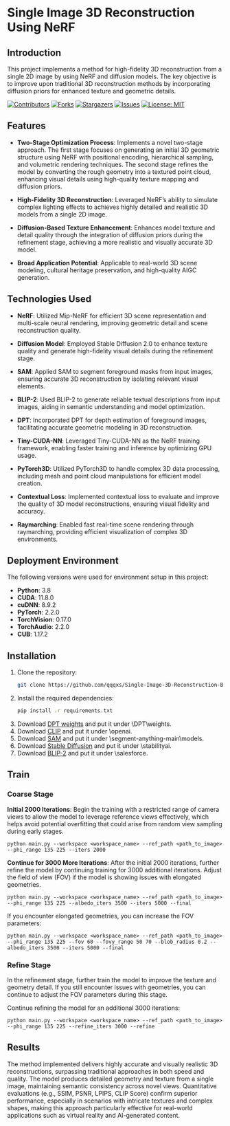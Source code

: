 # Single Image 3D Reconstruction Using NeRF

## Introduction
This project implements a method for high-fidelity 3D reconstruction from a single 2D image by using NeRF and diffusion models. The key objective is to improve upon traditional 3D reconstruction methods by incorporating diffusion priors for enhanced texture and geometric details.

[![Contributors](https://img.shields.io/github/contributors/qqqxs/Simulation-Clock)](https://github.com/qqqxs/Simulation-Clock/graphs/contributors)
[![Forks](https://img.shields.io/github/forks/qqqxs/Simulation-Clock?style=social)](https://github.com/qqqxs/Simulation-Clock/network/members)
[![Stargazers](https://img.shields.io/github/stars/qqqxs/Simulation-Clock?style=social)](https://github.com/qqqxs/Simulation-Clock/stargazers)
[![Issues](https://img.shields.io/github/issues/qqqxs/Simulation-Clock)](https://github.com/qqqxs/Simulation-Clock/issues)
[![License: MIT](https://img.shields.io/badge/License-MIT-yellow.svg)](https://github.com/qqqxs/Simulation-Clock/blob/main/LICENSE)

## Features
- **Two-Stage Optimization Process**: Implements a novel two-stage approach. The first stage focuses on generating an initial 3D geometric structure using NeRF with positional encoding, hierarchical sampling, and volumetric rendering techniques. The second stage refines the model by converting the rough geometry into a textured point cloud, enhancing visual details using high-quality texture mapping and diffusion priors.
  
- **High-Fidelity 3D Reconstruction**: Leveraged NeRF’s ability to simulate complex lighting effects to achieves highly detailed and realistic 3D models from a single 2D image.

- **Diffusion-Based Texture Enhancement**: Enhances model texture and detail quality through the integration of diffusion priors during the refinement stage, achieving a more realistic and visually accurate 3D model.

- **Broad Application Potential**: Applicable to real-world 3D scene modeling, cultural heritage preservation, and high-quality AIGC generation.

## Technologies Used
- **NeRF**: Utilized Mip-NeRF for efficient 3D scene representation and multi-scale neural rendering, improving geometric detail and scene reconstruction quality.
  
- **Diffusion Model**: Employed Stable Diffusion 2.0 to enhance texture quality and generate high-fidelity visual details during the refinement stage.

- **SAM**: Applied SAM to segment foreground masks from input images, ensuring accurate 3D reconstruction by isolating relevant visual elements.

- **BLIP-2**: Used BLIP-2 to generate reliable textual descriptions from input images, aiding in semantic understanding and model optimization.

- **DPT**: Incorporated DPT for depth estimation of foreground images, facilitating accurate geometric modeling in 3D reconstruction.

- **Tiny-CUDA-NN**: Leveraged Tiny-CUDA-NN as the NeRF training framework, enabling faster training and inference by optimizing GPU usage.

- **PyTorch3D**: Utilized PyTorch3D to handle complex 3D data processing, including mesh and point cloud manipulations for efficient model creation.

- **Contextual Loss**: Implemented contextual loss to evaluate and improve the quality of 3D model reconstructions, ensuring visual fidelity and accuracy.

- **Raymarching**: Enabled fast real-time scene rendering through raymarching, providing efficient visualization of complex 3D environments.


## Deployment Environment

The following versions were used for environment setup in this project:

- **Python**: 3.8
- **CUDA**: 11.8.0
- **cuDNN**: 8.9.2
- **PyTorch**: 2.2.0
- **TorchVision**: 0.17.0
- **TorchAudio**: 2.2.0
- **CUB**: 1.17.2


## Installation
1. Clone the repository:
   ```bash
   git clone https://github.com/qqqxs/Single-Image-3D-Reconstruction-Based-on-NeRF.git
2. Install the required dependencies:
   ```bash
   pip install -r requirements.txt
3. Download [DPT weights](https://github.com/intel-isl/DPT/releases/download/1_0/dpt_hybrid-midas-501f0c75.pt) and put it under \DPT\weights.
4. Download [CLIP](https://huggingface.co/openai/clip-vit-large-patch14) and put it under \openai.
5. Download [SAM](https://dl.fbaipublicfiles.com/segment_anything/sam_vit_b_01ec64.pth) and put it under \segment-anything-main\models.
6. Download [Stable Diffusion](https://huggingface.co/stabilityai/stable-diffusion-2) and put it under \stabilityai.
7. Download [BLIP-2](https://storage.googleapis.com/sfr-vision-language-research/BLIP/models/model_base.pth) and put it under \salesforce.

## Train

### Coarse Stage

**Initial 2000 Iterations**: Begin the training with a restricted range of camera views to allow the model to leverage reference views effectively, which helps avoid potential overfitting that could arise from random view sampling during early stages.

    python main.py --workspace <workspace_name> --ref_path <path_to_image> --phi_range 135 225 --iters 2000

**Continue for 3000 More Iterations**: After the initial 2000 iterations, further refine the model by continuing training for 3000 additional iterations. Adjust the field of view (FOV) if the model is showing issues with elongated geometries.

    python main.py --workspace <workspace_name> --ref_path <path_to_image> --phi_range 135 225 --albedo_iters 3500 --iters 5000 --final

If you encounter elongated geometries, you can increase the FOV parameters:

    python main.py --workspace <workspace_name> --ref_path <path_to_image> --phi_range 135 225 --fov 60 --fovy_range 50 70 --blob_radius 0.2 --albedo_iters 3500 --iters 5000 --final

### Refine Stage

In the refinement stage, further train the model to improve the texture and geometry detail. If you still encounter issues with geometries, you can continue to adjust the FOV parameters during this stage.

Continue refining the model for an additional 3000 iterations:

    python main.py --workspace <workspace_name> --ref_path <path_to_image> --phi_range 135 225 --refine_iters 3000 --refine

## Results

The method implemented delivers highly accurate and visually realistic 3D reconstructions, surpassing traditional approaches in both speed and quality. The model produces detailed geometry and texture from a single image, maintaining semantic consistency across novel views. Quantitative evaluations (e.g., SSIM, PSNR, LPIPS, CLIP Score) confirm superior performance, especially in scenarios with intricate textures and complex shapes, making this approach particularly effective for real-world applications such as virtual reality and AI-generated content.

